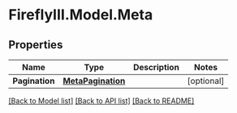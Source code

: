 # FireflyIII.Model.Meta
## Properties

Name | Type | Description | Notes
------------ | ------------- | ------------- | -------------
**Pagination** | [**MetaPagination**](MetaPagination.md) |  | [optional] 

[[Back to Model list]](../README.md#documentation-for-models) [[Back to API list]](../README.md#documentation-for-api-endpoints) [[Back to README]](../README.md)

